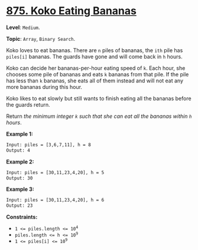 # [875. Koko Eating Bananas](https://leetcode.com/problems/koko-eating-bananas/)

**Level**: `Medium`.

**Topic**: `Array`, `Binary Search`.

Koko loves to eat bananas. There are `n` piles of bananas, the `ith` pile has `piles[i]` bananas. The guards have gone and will come back in `h` hours.

Koko can decide her bananas-per-hour eating speed of `k`. Each hour, she chooses some pile of bananas and eats `k` bananas from that pile. If the pile has less than `k` bananas, she eats all of them instead and will not eat any more bananas during this hour.

Koko likes to eat slowly but still wants to finish eating all the bananas before the guards return.

Return _the minimum integer `k` such that she can eat all the bananas within `h` hours_.

**Example 1:**

```txt
Input: piles = [3,6,7,11], h = 8
Output: 4
```

**Example 2:**

```txt
Input: piles = [30,11,23,4,20], h = 5
Output: 30
```

**Example 3:**

```txt
Input: piles = [30,11,23,4,20], h = 6
Output: 23
```

**Constraints:**

- <code>1 <= piles.length <= 10<sup>4</sup></code>
- <code>piles.length <= h <= 10<sup>9</sup></code>
- <code>1 <= piles[i] <= 10<sup>9</sup></code>
